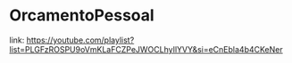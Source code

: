 # OrcamentoPessoal

link: https://youtube.com/playlist?list=PLGFzROSPU9oVmKLaFCZPeJWOCLhyIlYVY&si=eCnEbla4b4CKeNer